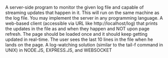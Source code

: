 A server-side program to monitor the given log file and capable of streaming updates that happen in it. This will run on the same machine as the log file. You may implement the server in any programming language.
A web-based client (accessible via URL like http://localhost/log) that prints the updates in the file as and when they happen and NOT upon page refresh. The page should be loaded once and it should keep getting updated in real-time. The user sees the last 10 lines in the file when he lands on the page.
A log-watching solution (similar to the tail-f command in UNIX) in NODE.JS, EXPRESS.JS, and WEBSOCKET
